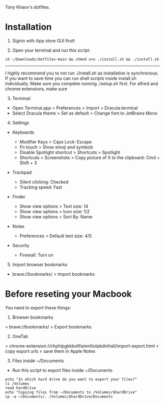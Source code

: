 Tony Khaov's dotfiles.

# Installation

1. Signin with App store GUI first!

2. Open your terminal and run this script:

```
cd ~/Downloads/dotfiles-main && chmod u+x ./install.sh && ./install.sh
```

---

I highly recommend you to not run ./install.sh as installation is synchronous.
If you want to save time you can run shell scripts inside install.sh
individually. Make sure you complete running ./setup.sh first. For alfred and
chrome extensions, make sure

3. Terminal:

- Open Terminal.app > Preferences > Import > Dracula.terminal
- Select Dracula theme > Set as default > Change font to JetBrains Mono

4. Settings

- Keyboards

  - Modifier Keys > Caps Lock: Escape
  - Fn touch > Show emoji and symbols
  - Disable Spotlight shortcut > Shortcuts > Spotlight
  - Shortcuts > Screenshots > Copy picture of X to the clipboard: Cmd + Shift +
    3

- Trackpad

  - Silent clicking: Checked
  - Tracking speed: Fast

- Finder

  - Show view options > Text size: 14
  - Show view options > Icon size: 1/2
  - Show view options > Sort By: Name

- Notes

  - Preferences > Default text size: 4/5

- Security
  - Firewall: Turn on

5. Import browser bookmarks

- brave://bookmarks/ > Import bookmarks

# Before reseting your Macbook

You need to export these things:

1. Browser bookmarks

= brave://bookmarks/ > Export bookmarks

2. OneTab

= chrome-extension://chphlpgkkbolifaimnlloiipkdnihall/import-export.html > copy
export urls > save them in Apple Notes

3. Files inside ~/Documents

- Run this script to export files inside ~/Documents

```
echo "In which hard drive do you want to export your files?"
ls /Volumes
read hardDrive
echo "Copying files from ~/Documents to /Volumes/$hardDrive"
cp -a ~/Documents/. /Volumes/$hardDrive/Documents
```
